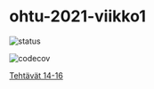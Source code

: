 # ohtu-2021-viikko1

![status](https://github.com/SPitkanen/ohtu-2021-viikko1/workflows/CI/badge.svg)

![codecov](https://codecov.io/gh/SPitkanen/ohtu-2021-viikko1/branch/main/graph/badge.svg?token=IAGNJ4X4NR)

[Tehtävät 14-16](https://github.com/SPitkanen/ohtu-2021)


    
